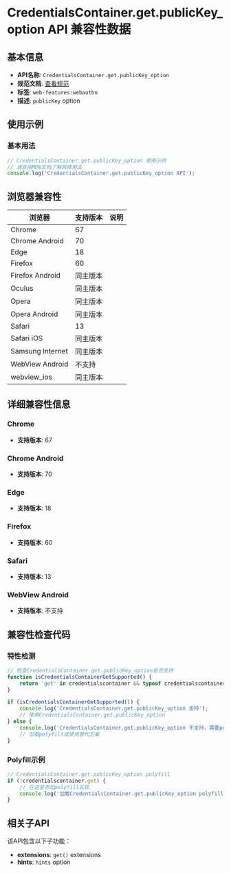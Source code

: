 # CredentialsContainer.get.publicKey_option API 兼容性数据

## 基本信息

- **API名称**: `CredentialsContainer.get.publicKey_option`
- **规范文档**: [查看规范](https://w3c.github.io/webauthn/#sctn-credentialrequestoptions-extension)
- **标签**: `web-features:webauthn`
- **描述**: `publicKey` option

## 使用示例

### 基本用法

```javascript
// CredentialsContainer.get.publicKey_option 使用示例
// 请查阅MDN文档了解具体用法
console.log('CredentialsContainer.get.publicKey_option API');
```

## 浏览器兼容性

| 浏览器 | 支持版本 | 说明 |
|--------|----------|------|
| Chrome | 67 |  |
| Chrome Android | 70 |  |
| Edge | 18 |  |
| Firefox | 60 |  |
| Firefox Android | 同主版本 |  |
| Oculus | 同主版本 |  |
| Opera | 同主版本 |  |
| Opera Android | 同主版本 |  |
| Safari | 13 |  |
| Safari iOS | 同主版本 |  |
| Samsung Internet | 同主版本 |  |
| WebView Android | 不支持 |  |
| webview_ios | 同主版本 |  |

## 详细兼容性信息

### Chrome

- **支持版本**: 67

### Chrome Android

- **支持版本**: 70

### Edge

- **支持版本**: 18

### Firefox

- **支持版本**: 60

### Safari

- **支持版本**: 13

### WebView Android

- **支持版本**: 不支持

## 兼容性检查代码

### 特性检测

```javascript
// 检查CredentialsContainer.get.publicKey_option是否支持
function isCredentialsContainerGetSupported() {
    return 'get' in credentialscontainer && typeof credentialscontainer.get === 'function';
}

if (isCredentialsContainerGetSupported()) {
    console.log('CredentialsContainer.get.publicKey_option 支持');
    // 使用CredentialsContainer.get.publicKey_option
} else {
    console.log('CredentialsContainer.get.publicKey_option 不支持，需要polyfill');
    // 加载polyfill或使用替代方案
}
```

### Polyfill示例

```javascript
// CredentialsContainer.get.publicKey_option polyfill
if (!credentialscontainer.get) {
    // 在这里添加polyfill实现
    console.log('加载CredentialsContainer.get.publicKey_option polyfill');
}
```

## 相关子API

该API包含以下子功能：

- **extensions**: `get()` extensions
- **hints**: `hints` option

